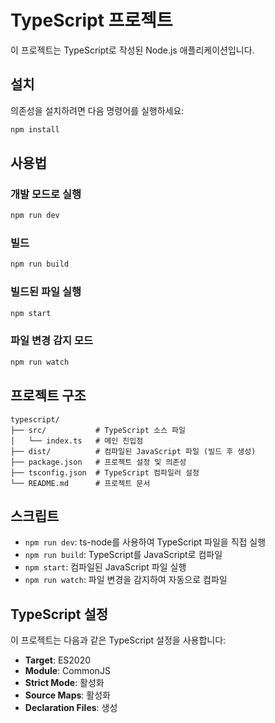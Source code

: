 # TypeScript 프로젝트

이 프로젝트는 TypeScript로 작성된 Node.js 애플리케이션입니다.

## 설치

의존성을 설치하려면 다음 명령어를 실행하세요:

```bash
npm install
```

## 사용법

### 개발 모드로 실행

```bash
npm run dev
```

### 빌드

```bash
npm run build
```

### 빌드된 파일 실행

```bash
npm start
```

### 파일 변경 감지 모드

```bash
npm run watch
```

## 프로젝트 구조

```
typescript/
├── src/           # TypeScript 소스 파일
│   └── index.ts   # 메인 진입점
├── dist/          # 컴파일된 JavaScript 파일 (빌드 후 생성)
├── package.json   # 프로젝트 설정 및 의존성
├── tsconfig.json  # TypeScript 컴파일러 설정
└── README.md      # 프로젝트 문서
```

## 스크립트

- `npm run dev`: ts-node를 사용하여 TypeScript 파일을 직접 실행
- `npm run build`: TypeScript를 JavaScript로 컴파일
- `npm start`: 컴파일된 JavaScript 파일 실행
- `npm run watch`: 파일 변경을 감지하여 자동으로 컴파일

## TypeScript 설정

이 프로젝트는 다음과 같은 TypeScript 설정을 사용합니다:

- **Target**: ES2020
- **Module**: CommonJS
- **Strict Mode**: 활성화
- **Source Maps**: 활성화
- **Declaration Files**: 생성
